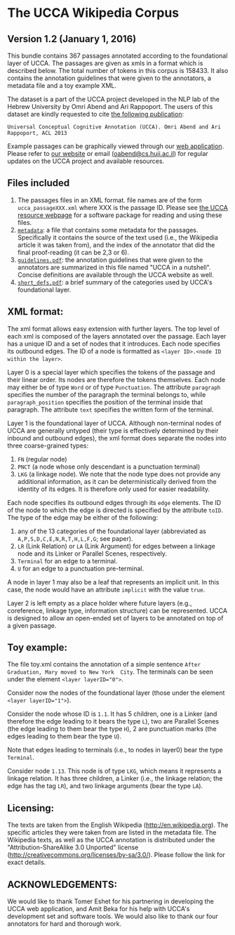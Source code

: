 The UCCA Wikipedia Corpus
=========================
Version 1.2 (January 1, 2016)
-----------------------------

This bundle contains 367 passages annotated according to the foundational layer of UCCA. 
The passages are given as xmls in a format which is described below. The total number of tokens 
in this corpus is 158433. It also contains the annotation guidelines that were given to the annotators,
a metadata file and a toy example XML.

The dataset is a part of the UCCA project developed in the NLP lab of the Hebrew University 
by Omri Abend and Ari Rappoport. The users of this dataset are kindly requested to cite [the following publication](http://www.aclweb.org/anthology/P13-1023):

    Universal Conceptual Cognitive Annotation (UCCA). Omri Abend and Ari Rappoport, ACL 2013

Example passages can be graphically viewed through our [web application](http://ucca.cs.huji.ac.il).
Please refer to [our website](http://www.cs.huji.ac.il/~oabend/ucca.html) or email (oabend@cs.huji.ac.il)
for regular updates on the UCCA project and available resources.


Files included
--------------
1. The passages files in an XML format. file names are of the form `ucca_passageXXX.xml` where XXX 
   is the passage ID. Please see [the UCCA resource webpage](http://www.cs.huji.ac.il/~oabend/ucca.html) for a software package for reading and using 
   these files.
2. [`metadata`](metadata): a file that contains some metadata for the passages. Specifically it contains the source
   of the text used (i.e., the Wikipedia article it was taken from), and the index of the annotator
   that did the final proof-reading (it can be 2,3 or 6).
3. [`guidelines.pdf`](../guidelines.pdf): the annotation guidelines that were given to the annotators are summarized in 
   this file named "UCCA in a nutshell". Concise definitions are available through the UCCA website
   as well.
4. [`short_defs.pdf`](../short_defs.pdf): a brief summary of the categories used by UCCA's foundational layer.


XML format:
-----------

The xml format allows easy extension with further layers. The top level of each xml is composed of 
the layers annotated over the passage. Each layer has a unique ID and a set of nodes that it introduces. 
Each node specifies its outbound edges. The ID of a node is formatted as 
`<layer ID>.<node ID within the layer>`. 

Layer 0 is a special layer which specifies the tokens of the passage and their linear order. Its nodes 
are therefore the tokens themselves. Each node may either be of type `Word` or of type `Punctuation`. 
The attribute `paragraph` specifies the number of the paragraph the terminal belongs to, while 
`paragraph_position` specifies the position of the terminal inside that paragraph. The attribute 
`text` specifies the written form of the terminal.

Layer 1 is the foundational layer of UCCA. Although non-terminal nodes of UCCA are generally untyped 
(their type is effectively determined by their inbound and outbound edges), the xml format does separate 
the nodes into three coarse-grained types: 
1. `FN` (regular node)
2. `PNCT` (a node whose only descendant is a punctuation terminal)
3. `LKG` (a linkage node). 
We note that the node type does not provide any additional information, as it can be deterministically 
derived from the identity of its edges. It is therefore only used for easier readability.

Each node specifies its outbound edges through its `edge` elements. The ID of the node to which the edge is
directed is specified by the attribute `toID`. The type of the edge may be either of the following:
1. any of the 13 categories of the foundational layer (abbreviated as `A,P,S,D,C,E,N,R,T,H,L,F,G`; see paper).
2. `LR` (Link Relation) or `LA` (Link Argument) for edges between a linkage node and its Linker or Parallel 
Scenes, respectively.
3. `Terminal` for an edge to a terminal.
4. `U` for an edge to a punctuation pre-terminal.

A node in layer 1 may also be a leaf that represents an implicit unit. In this case, the node would have 
an attribute `implicit` with the value `true`.

Layer 2 is left empty as a place holder where future layers (e.g., coreference, linkage type, 
information structure) can be represented. UCCA is designed to allow an open-ended set of layers 
to be annotated on top of a given passage.


Toy example:
------------

The file toy.xml contains the annotation of a simple sentence `After Graduation, Mary moved to New York 
City`. The terminals can be seen under the element `<layer layerID="0">`.

Consider now the nodes of the foundational layer (those under the element `<layer layerID="1">`).

Consider the node whose ID is `1.1`. It has 5 children, one is a Linker (and therefore the edge leading 
to it bears the type `L`), two are Parallel Scenes (the edge leading to them bear the type `H`), 
2 are punctuation marks (the edges leading to them bear the type `U`). 

Note that edges leading to terminals (i.e., to nodes in layer0) bear the type `Terminal`. 

Consider node `1.13`. This node is of type `LKG`, which means it represents a linkage relation. 
It has three children, a Linker (i.e., the linkage relation; the edge has the tag `LR`), and 
two linkage arguments (bear the type `LA`).


Licensing:
----------

The texts are taken from the English Wikipedia (http://en.wikipedia.org). 
The specific articles they were taken from are listed in the metadata file. 
The Wikipedia texts, as well as the UCCA annotation is distributed under the 
"Attribution-ShareAlike 3.0 Unported" license (http://creativecommons.org/licenses/by-sa/3.0/).
Please follow the link for exact details.


ACKNOWLEDGEMENTS:
-----------------

We would like to thank Tomer Eshet for his partnering in developing the UCCA web application,
and Amit Beka for his help with UCCA's development set and software tools. We would also like
to thank our four annotators for hard and thorough work.




